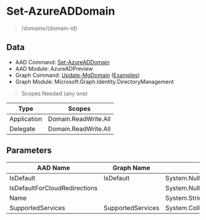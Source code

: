 # Set-AzureADDomain

> /domains/{domain-id}

## Data

+ AAD Command: [Set-AzureADDomain](https://docs.microsoft.com/en-us/powershell/module/AzureAD/Set-AzureADDomain?view=azureadps-2.0-preview)
+ AAD Module: AzureADPreview
+ Graph Command: [Update-MgDomain](https://docs.microsoft.com/en-us/powershell/module/Microsoft.Graph.Identity.DirectoryManagement/Update-MgDomain) ([Examples](https://github.com/orgs/msgraph/discussions?discussions_q=Update-MgDomain))
+ Graph Module: Microsoft.Graph.Identity.DirectoryManagement

> Scopes Needed (any one)

|Type|Scopes|
|---|---|
|Application|Domain.ReadWrite.All|
|Delegate|Domain.ReadWrite.All|

## Parameters

|AAD Name|Graph Name|AAD Type|Graph Type|Infos|
|---|---|---|---|---|
|IsDefault|IsDefault|System.Nullable/System.Boolean|System.Management.Automation.SwitchParameter||
|IsDefaultForCloudRedirections||System.Nullable/System.Boolean|||
|Name||System.String|||
|SupportedServices|SupportedServices|System.Collections.Generic.List/System.String|System.String[]||

